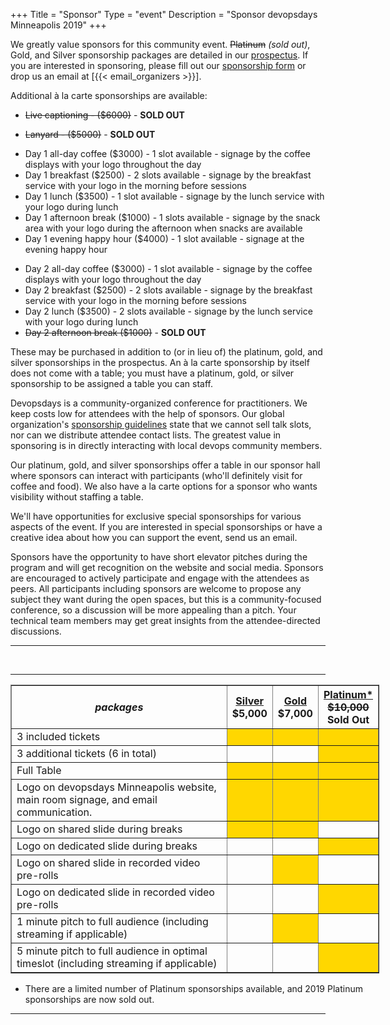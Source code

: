 +++
Title = "Sponsor"
Type = "event"
Description = "Sponsor devopsdays Minneapolis 2019"
+++

We greatly value sponsors for this community event. <s>Platinum</s><i> (sold out)</i>, Gold, and Silver sponsorship packages are detailed in our <a href="https://assets.devopsdays.org/events/2019/minneapolis/devopsdays-minneapolis-2019-prospectus.pdf">prospectus</a>. If you are interested in sponsoring, please fill out our <a href="https://docs.google.com/forms/d/e/1FAIpQLScKW7QgmFrb7_1q0QbUxqrcy5AbBFL9AmlkmRlfEfpaz60eFA/viewform">sponsorship form</a> or drop us an email at [{{< email_organizers >}}].

Additional à la carte sponsorships are available:

<ul>
<li><strike>Live captioning - ($6000)</strike> - <b>SOLD OUT</b></li>
</ul>

<ul>
<li><strike>Lanyard - ($5000)</strike> - <b>SOLD OUT</b></li>
</ul>

<ul>
<li>Day 1 all-day coffee ($3000) - 1 slot available - signage by the coffee displays with your logo throughout the day
<li>Day 1 breakfast ($2500) - 2 slots available - signage by the breakfast service with your logo in the morning before sessions
<li>Day 1 lunch ($3500) - 1 slot available - signage by the lunch service with your logo during lunch
<li>Day 1 afternoon break ($1000) - 1 slots available - signage by the snack area with your logo during the afternoon when snacks are available
<li>Day 1 evening happy hour ($4000) - 1 slot available - signage at the evening happy hour
</ul>

<ul>
<li>Day 2 all-day coffee ($3000) - 1 slot available - signage by the coffee displays with your logo throughout the day
<li>Day 2 breakfast ($2500) - 2 slots available - signage by the breakfast service with your logo in the morning before sessions
<li>Day 2 lunch ($3500) - 2 slots available - signage by the lunch service with your logo during lunch
<li><strike>Day 2 afternoon break ($1000)</strike> - <b>SOLD OUT</b></li>
</ul>

These may be purchased in addition to (or in lieu of) the platinum, gold, and silver sponsorships in the prospectus. An à la carte sponsorship by itself does not come with a table; you must have a platinum, gold, or silver sponsorship to be assigned a table you can staff.

Devopsdays is a community-organized conference for practitioners. We keep costs low for attendees with the help of sponsors. Our global organization's [sponsorship guidelines](https://www.devopsdays.org/sponsor/) state that we cannot sell talk slots, nor can we distribute attendee contact lists. The greatest value in sponsoring is in directly interacting with local devops community members.

Our platinum, gold, and silver sponsorships offer a table in our sponsor hall where sponsors can interact with participants (who'll definitely visit for coffee and food). We also have a la carte options for a sponsor who wants visibility without staffing a table.

We'll have opportunities for exclusive special sponsorships for various aspects of the event. If you are interested in special sponsorships or have a creative idea about how you can support the event, send us an email.

Sponsors have the opportunity to have short elevator pitches during the program and will get recognition on the website and social media. Sponsors are encouraged to actively participate and engage with the attendees as peers. All participants including sponsors are welcome to propose any subject they want during the open spaces, but this is a community-focused conference, so a discussion will be more appealing than a pitch. Your technical team members may get great insights from the attendee-directed discussions.
<p>

<hr>

<br>
<hr/>

<div style="width:590px">
<table border=1 cellspacing=1>
  <tr>
    <th><i>packages</i></th>
    <th><center><b><u>Silver</u><br>$5,000</b></center></th>
    <th><center><b><u>Gold</u><br>$7,000</b></center></th>
    <th><center><b><u>Platinum*</u><br><s>$10,000</s><br>Sold Out</b></center></th>
  </tr>
<tr><td>3 included tickets</td><td bgcolor="gold">&nbsp;</td><td bgcolor="gold">&nbsp;</td><td bgcolor="gold">&nbsp;</td></tr>
<tr><td>3 additional tickets (6 in total)</td><td>&nbsp;</td><td>&nbsp;</td><td bgcolor="gold">&nbsp;</td></tr>
<tr><td>Full Table</td><td bgcolor="gold">&nbsp;</td><td bgcolor="gold">&nbsp;</td><td bgcolor="gold">&nbsp;</td></tr>
<tr><td>Logo on devopsdays Minneapolis website, main room signage, and email communication.</td><td bgcolor="gold">&nbsp;</td><td bgcolor="gold">&nbsp;</td><td bgcolor="gold">&nbsp;</td></tr>
<tr><td>Logo on shared slide during breaks</td><td bgcolor="gold">&nbsp;</td><td bgcolor="gold">&nbsp;</td><td>&nbsp;</td></tr>
<tr><td>Logo on dedicated slide during breaks</td><td>&nbsp;</td><td>&nbsp;</td><td bgcolor="gold">&nbsp;</td></tr>
<tr><td>Logo on shared slide in recorded video pre-rolls</td><td>&nbsp;</td><td bgcolor="gold">&nbsp;</td><td>&nbsp;</td></tr>
<tr><td>Logo on dedicated slide in recorded video pre-rolls</td><td>&nbsp;</td><td>&nbsp;</td><td bgcolor="gold">&nbsp;</td></tr>
<tr><td>1 minute pitch to full audience (including streaming if applicable)</td><td>&nbsp;</td><td bgcolor="gold">&nbsp;</td><td>&nbsp;</td></tr>
<tr><td>5 minute pitch to full audience in optimal timeslot (including streaming if applicable)</td><td>&nbsp;</td><td>&nbsp;</td><td bgcolor="gold">&nbsp;</td></tr>
</table>

* There are a limited number of Platinum sponsorships available, and 2019 Platinum sponsorships are now sold out.

</div>

<hr/>
